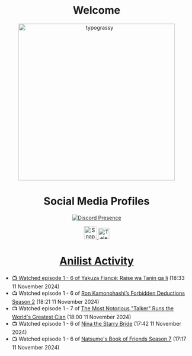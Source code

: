 <div align="center">

# Welcome
<a href="https://github.com/kawarimidoll/typograssy">
    <img alt="typograssy" src="https://typograssy.deno.dev/api?text=%E3%82%88%E3%81%86%E3%81%93%E3%81%9D%E3%81%BF%E3%81%AA%E3%81%95%E3%82%93%20-%20Sheby--&&l0=none&l1=82d9d0&l2=027353&l3=038c4c&l4=01402e&bg=none&frame=none&speed=100&comment=" width="421.99">
</a>

</div>

<div align="center">

# Social Media Profiles

[![Discord Presence](https://lanyard.cnrad.dev/api/612532963938271232)](https://discord.com/users/612532963938271232)


<a href="https://www.snapchat.com/add/a.sheby" title="Snapchat Profile">
    <img src="https://www.freepnglogos.com/uploads/snapchat-logo-png-0.png" width="35" alt="Snapchat Logo" />


<a href="https://t.me/ASheby" title="Telegram Profile">
    <img src="https://www.freepnglogos.com/uploads/telegram-logo-png-0.png" width="30" alt="Telegram Logo" />


</div>

<div align="center">

# Anilist Activity

</div>

<!-- ANILIST_ACTIVITY:start -->

-   📺 Watched episode 1 - 6 of [Yakuza Fiancé: Raise wa Tanin ga Ii](https://anilist.co/anime/170468) (18:33 11 November 2024)
-   📺 Watched episode 1 - 6 of [Ron Kamonohashi’s Forbidden Deductions Season 2](https://anilist.co/anime/172355) (18:21 11 November 2024)
-   📺 Watched episode 1 - 7 of [The Most Notorious "Talker" Runs the World's Greatest Clan](https://anilist.co/anime/177104) (18:00 11 November 2024)
-   📺 Watched episode 1 - 6 of [Nina the Starry Bride](https://anilist.co/anime/171038) (17:42 11 November 2024)
-   📺 Watched episode 1 - 6 of [Natsume's Book of Friends Season 7](https://anilist.co/anime/166611) (17:17 11 November 2024)

<!-- ANILIST_ACTIVITY:end -->
